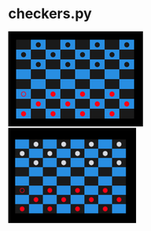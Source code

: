 # checkers.py

<img src="screenshots/1.png" height="193"/> <img src="screenshots/2.png" height="193"/> 